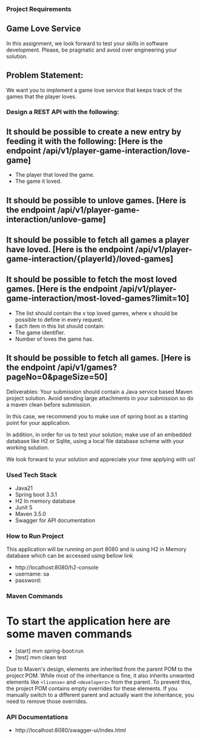 ### Project Requirements
## Game Love Service
In this assignment, we look forward to test your skills in software development. Please, be pragmatic and avoid over engineering your solution.

## Problem Statement:
We want you to implement a game love service that keeps track of the games that the player loves.

### Design a REST API with the following:
## It should be possible to create a new entry by feeding it with the following: [Here is the endpoint /api/v1/player-game-interaction/love-game]
- The player that loved the game.
- The game it loved.
## It should be possible to unlove games. [Here is the endpoint /api/v1/player-game-interaction/unlove-game]
## It should be possible to fetch all games a player have loved. [Here is the endpoint /api/v1/player-game-interaction/{playerId}/loved-games]
## It should be possible to fetch the most loved games. [Here is the endpoint /api/v1/player-game-interaction/most-loved-games?limit=10]
- The list should contain the x top loved games, where x should be possible to define in every request.
- Each item in this list should contain:
- The game identifier.
- Number of loves the game has.
## It should be possible to fetch all games. [Here is the endpoint /api/v1/games?pageNo=0&pageSize=50]
Deliverables:
Your submission should contain a Java service based Maven project solution. Avoid sending large attachments in your submission so do a maven clean before submission.

In this case, we recommend you to make use of spring boot as a starting point for your application.

In addition, in order for us to test your solution; make use of an embedded database like H2 or Sqlite, using a local file database scheme with your working solution.

We look forward to your solution and appreciate your time applying with us!

### Used Tech Stack
- Java21
- Spring boot 3.3.1
- H2 In memory database
- Junit 5
- Maven 3.5.0
- Swagger for API documentation

### How to Run Project
This application will be running on port 8080 and is using H2 in Memory database which can be accessed using bellow link 
- http://localhost:8080/h2-console
- username: sa
- password: 



### Maven Commands

# To start the application here are some maven commands
- [start] mvn spring-boot:run
- [test] mvn clean test

Due to Maven's design, elements are inherited from the parent POM to the project POM.
While most of the inheritance is fine, it also inherits unwanted elements like `<license>` and `<developers>` from the parent.
To prevent this, the project POM contains empty overrides for these elements.
If you manually switch to a different parent and actually want the inheritance, you need to remove those overrides.

### API Documentations
- http://localhost:8080/swagger-ui/index.html

